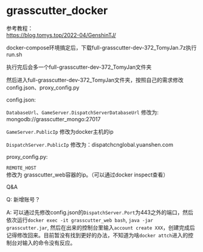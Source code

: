 # grasscutter_docker

参考教程：  
https://blog.tomys.top/2022-04/GenshinTJ/

docker-compose环境搞定后，下载full-grasscutter-dev-372_TomyJan.7z执行run.sh

执行完后会多一个full-grasscutter-dev-372_TomyJan文件夹

然后进入full-grasscutter-dev-372_TomyJan文件夹，按照自己的需求修改config.json、proxy_config.py

config.json:

`DatabaseUrl`、`GameServer.DispatchServerDatabaseUrl` 修改为: mongodb://grasscutter_mongo:27017

`GameServer.PublicIp` 修改为docker主机的ip

`DispatchServer.PublicIp` 修改为：dispatchcnglobal.yuanshen.com

proxy_config.py:

`REMOTE_HOST` 修改为 grasscutter_web容器的ip。（可以通过docker inspect查看）


Q&A

Q: 新增账号？

A: 可以通过先修改config.json的`DispatchServer.Port`为443之外的端口，然后依次运行`docker exec -it grasscutter_web bash`, `java -jar grasscutter.jar`, 然后在出来的控制台里输入`account create XXX`，创建完成后记得修改回来。目前暂没有找到更好的办法，不知道为啥`docker attch`进入的控制台对输入的命令没有反应。
